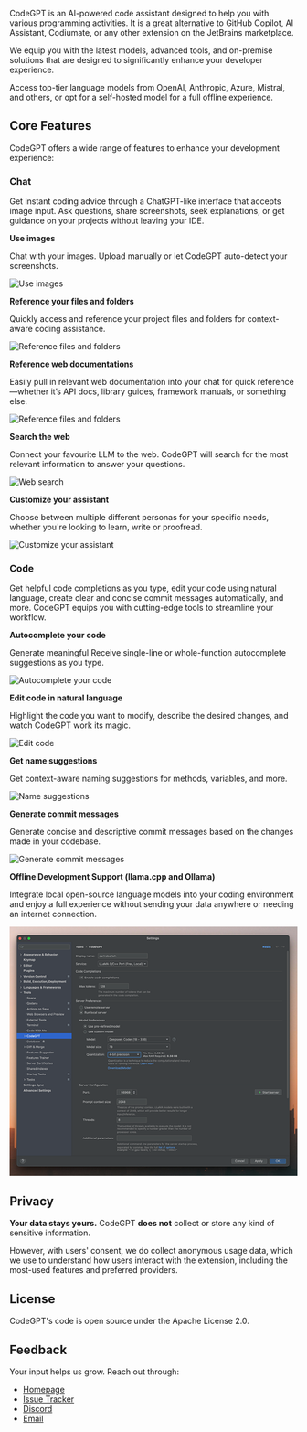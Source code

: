 <!-- Plugin description -->

CodeGPT is an AI-powered code assistant designed to help you with various programming activities. It is a great alternative to GitHub Copilot, AI Assistant, Codiumate, or any other extension on the JetBrains marketplace.

We equip you with the latest models, advanced tools, and on-premise solutions that are designed to significantly enhance your developer experience.

Access top-tier language models from OpenAI, Anthropic, Azure, Mistral, and others, or opt for a self-hosted model for a full offline experience.

## Core Features

CodeGPT offers a wide range of features to enhance your development experience:

### Chat

Get instant coding advice through a ChatGPT-like interface that accepts image input. Ask questions, share screenshots, seek explanations, or get guidance on your projects without leaving your IDE.

**Use images**

Chat with your images. Upload manually or let CodeGPT auto-detect your screenshots.

![Use images](https://www.codegpt.ee/images/features/use-images-w800.png)

**Reference your files and folders**

Quickly access and reference your project files and folders for context-aware coding assistance.

![Reference files and folders](https://www.codegpt.ee/images/features/reference-files-w800.png)

**Reference web documentations**

Easily pull in relevant web documentation into your chat for quick reference—whether it’s API docs, library guides, framework manuals, or something else.

![Reference files and folders](https://www.codegpt.ee/images/features/reference-docs-w800.png)

**Search the web**

Connect your favourite LLM to the web. CodeGPT will search for the most relevant information to answer your questions.

![Web search](https://www.codegpt.ee/images/features/web-search-w800.png)

**Customize your assistant**

Choose between multiple different personas for your specific needs, whether you're looking to learn, write or proofread. 

![Customize your assistant](https://www.codegpt.ee/images/features/persona-suggestions-w800.png)

### Code

Get helpful code completions as you type, edit your code using natural language, create clear and concise commit messages automatically, and more. CodeGPT equips you with cutting-edge tools to streamline your workflow.

**Autocomplete your code**

Generate meaningful Receive single-line or whole-function autocomplete suggestions as you type.

![Autocomplete your code](https://www.codegpt.ee/images/features/inline-completion-w800.png)

**Edit code in natural language**

Highlight the code you want to modify, describe the desired changes, and watch CodeGPT work its magic.

![Edit code](https://www.codegpt.ee/images/features/edit-code-w800.png)

**Get name suggestions**

Get context-aware naming suggestions for methods, variables, and more.

![Name suggestions](https://www.codegpt.ee/images/features/name-suggestions-w800.png)

**Generate commit messages**

Generate concise and descriptive commit messages based on the changes made in your codebase.

![Generate commit messages](https://www.codegpt.ee/images/features/generate-commit-message-w800.png)

**Offline Development Support (llama.cpp and Ollama)**

Integrate local open-source language models into your coding environment and enjoy a full experience without sending your data anywhere or needing an internet connection.

![Offline Development Support](https://github.com/carlrobertoh/CodeGPT-docs/blob/main/images/plugin-description/old/llama-settings-resized.png?raw=true)

## Privacy

**Your data stays yours.** CodeGPT **does not** collect or store any kind of sensitive information.

However, with users' consent, we do collect anonymous usage data, which we use to understand how users interact with the extension, including the most-used features and preferred providers.

## License

CodeGPT's code is open source under the Apache License 2.0.

## Feedback

Your input helps us grow. Reach out through:

- [Homepage](https://codegpt.ee)
- [Issue Tracker](https://github.com/carlrobertoh/CodeGPT/issues)
- [Discord](https://discord.gg/8dTGGrwcnR)
- [Email](mailto:carlrobertoh@gmail.com)

<!-- Plugin description end -->
